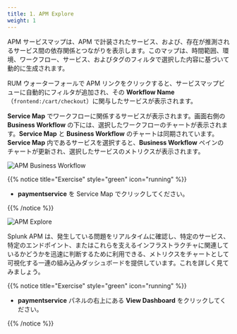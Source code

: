 ```yaml
---
title: 1. APM Explore
weight: 1
---
```


APM サービスマップは、APM で計装されたサービス、および、存在が推測されるサービス間の依存関係とつながりを表示します。このマップは、時間範囲、環境、ワークフロー、サービス、およびタグのフィルタで選択した内容に基づいて動的に生成されます。

RUM ウォーターフォールで APM リンクをクリックすると、サービスマップビューに自動的にフィルタが追加され、その **Workflow Name**（`frontend:/cart/checkout`）に関与したサービスが表示されます。

**Service Map** でワークフローに関係するサービスが表示されます。画面右側の **Business Workflow** の下には、選択したワークフローのチャートが表示されます。**Service Map** と **Business Workflow** のチャートは同期されています。**Service Map** 内であるサービスを選択すると、**Business Workflow** ペインのチャートが更新され、選択したサービスのメトリクスが表示されます。

![APM Business Workflow](../images/apm-business-workflow.png)

{{% notice title="Exercise" style="green" icon="running" %}}

* **paymentservice** を Service Map でクリックしてください。

{{% /notice %}}

![APM Explore](../images/apm-explore.png)

Splunk APM は、発生している問題をリアルタイムに確認し、特定のサービス、特定のエンドポイント、またはこれらを支えるインフラストラクチャに関連しているかどうかを迅速に判断するために利用できる、メトリクスをチャートとして可視化する一連の組み込みダッシュボードを提供しています。これを詳しく見てみましょう。

{{% notice title="Exercise" style="green" icon="running" %}}

* **paymentservice** パネルの右上にある **View Dashboard** をクリックしてください。

{{% /notice %}}
